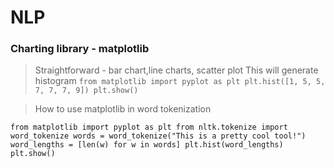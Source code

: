 # NLP 
### Charting library - matplotlib
> Straightforward - bar chart,line charts, scatter plot
> This will generate histogram
`from matplotlib import pyplot as plt
plt.hist([1, 5, 5, 7, 7, 7, 9])
plt.show()`

> How to use matplotlib in word tokenization

`from matplotlib import pyplot as plt
from nltk.tokenize import word_tokenize
words = word_tokenize("This is a pretty cool tool!")
word_lengths = [len(w) for w in words]
plt.hist(word_lengths)
plt.show()`
